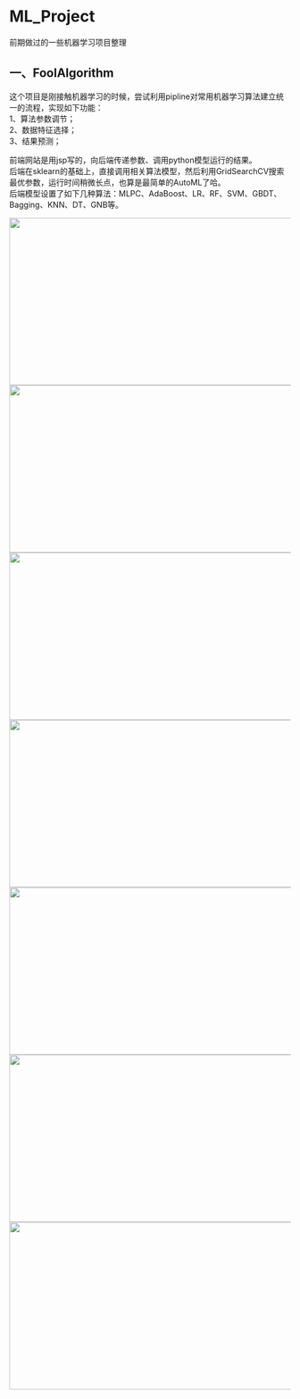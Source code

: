 # ML_Project
前期做过的一些机器学习项目整理

## 一、FoolAlgorithm

这个项目是刚接触机器学习的时候，尝试利用pipline对常用机器学习算法建立统一的流程，实现如下功能：<br>
1、算法参数调节；<br>
2、数据特征选择；<br>
3、结果预测；<br>

前端网站是用jsp写的，向后端传递参数、调用python模型运行的结果。<br>
后端在sklearn的基础上，直接调用相关算法模型，然后利用GridSearchCV搜索最优参数，运行时间稍微长点，也算是最简单的AutoML了哈。<br>
后端模型设置了如下几种算法：MLPC、AdaBoost、LR、RF、SVM、GBDT、Bagging、KNN、DT、GNB等。<br>

<img src="https://github.com/xchadesi/ML_Project/blob/master/FoolAlgorithm/lgo.png" height=300, width=600/>
<img src="https://github.com/xchadesi/ML_Project/blob/master/FoolAlgorithm/11.png" height=300, width=600/>
<img src="https://github.com/xchadesi/ML_Project/blob/master/FoolAlgorithm/22.png" height=300, width=600/>
<img src="https://github.com/xchadesi/ML_Project/blob/master/FoolAlgorithm/33.png" height=300, width=600/>
<img src="https://github.com/xchadesi/ML_Project/blob/master/FoolAlgorithm/44.png" height=300, width=600/>
<img src="https://github.com/xchadesi/ML_Project/blob/master/FoolAlgorithm/55.png" height=300, width=600/>
<img src="https://github.com/xchadesi/ML_Project/blob/master/FoolAlgorithm/66.png" height=300, width=600/>

